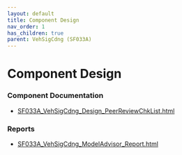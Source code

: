 ```yaml
---
layout: default
title: Component Design
nav_order: 1
has_children: true
parent: VehSigCdng (SF033A)
---
```

# Component Design
### Component Documentation

- [SF033A_VehSigCdng_Design_PeerReviewChkList.html](Doc/SF033A_VehSigCdng_Design_PeerReviewChkList.html)

### Reports

- [SF033A_VehSigCdng_ModelAdvisor_Report.html](Reports/SF033A_VehSigCdng_ModelAdvisor_Report.html)

